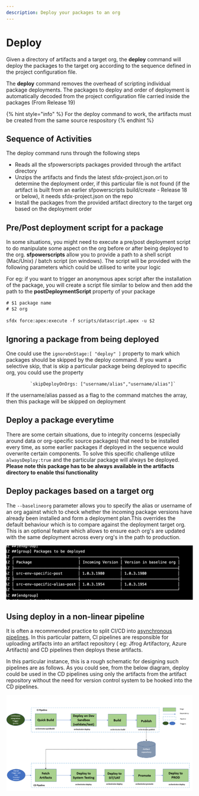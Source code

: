 ```yaml
---
description: Deploy your packages to an org
---
```


# Deploy

Given a directory of artifacts and a target org, the **deploy** command will deploy the packages to the target org according to the sequence defined in the project configuration file.

The **deploy** command removes the overhead of scripting individual package deployments. The packages to deploy and order of deployment is automatically decoded from the project configuration file carried inside the packages \(From Release 19\)

{% hint style="info" %}
For the deploy command to work, the artifacts must be created from the same source respository
{% endhint %}

## Sequence of Activities

The deploy command runs through the following steps

* Reads all the sfpowerscripts packages provided through the artifact directory  
* Unzips the artifacts and finds the latest sfdx-project.json.ori  to determine the deployment order, if this particular file is not found \(if the artifact is built from an earlier sfpowerscripts build/create - Release 18 or below\), it needs sfdx-project.json on the repo  
* Install the packages from the provided artifact directory to the target org based on the deployment order

## Pre/Post deployment script for a package

In some situations, you might need to execute a pre/post deployment script to do manipulate some aspect on the org before or after being deployed to the org. **sfpowerscripts** allow you to provide a path to a shell script \(Mac/Unix\) / batch script \(on windows\). The script will be provided with the following parameters which could be utilised to write your logic

For eg: if you want to trigger an anonymous apex script after the installation of the package, you will create a script file similar to below and then add the path to the **postDeploymentScript** property of your package

```text
# $1 package name
# $2 org

sfdx force:apex:execute -f scripts/datascript.apex -u $2
```

## Ignoring a package from being deployed

One could use the `ignoreOnStage:[ "deploy" ]` property to mark which packages should be skipped by the deploy command. If you want a selective skip, that is skip a particular package being deployed to specific org, you could use the property

```text
         `skipDeployOnOrgs: ["username/alias","username/alias"]`
```

If the username/alias passed as a flag to the command matches the array, then this package will be skipped on deployment

## Deploy a package everytime

There are some certain situations, due to integrity concerns \(especially around data or org-specific source packages\) that need to be installed every time, as some earlier packages if deployed in the sequence would overwrite certain components. To solve this specific challenge utilize `alwaysDeploy:true` and the particular package will always be deployed. **Please note this package has to be always available in the artifacts directory to enable thsi functionality**

## **Deploy packages based on a target org**

The `--baselineorg` parameter allows you to specify the alias or username of an org against which to check whether the incoming package versions have already been installed and form a deployment plan.This overrides the default behaviour which is to compare against the deployment target org. This is an optional feature which allows to ensure each org's are updated with the same deployment across every org's in the path to production.

![](../.gitbook/assets/image%20%2810%29.png)

## Using deploy in a non-linear pipeline

It is often a recommended practice to split CI/CD into [asynchronous pipelines](https://worklifenotes.com/2020/06/04/7-best-practices-modern-cicd/). In this particular pattern, CI pipelines are responsible for uploading artifacts into an artifact repository \( eg: Jfrog Artifactory, Azure Artifacts\) and CD pipelines then deploys these artifacts.

In this particular instance, this is a rough schematic for designing such pipelines are as follows. As you could see, from the below diagram, deploy could be used in the CD pipelines using only the artifacts from the artifact repository without the need for version control system to be hooked into the CD pipelines.


![](../.gitbook/assets/image%20%2813%29%20%281%29%20%282%29%20%282%29%20%283%29%20%285%29%20%282%29%20%281%29%20%2815%29.png)

